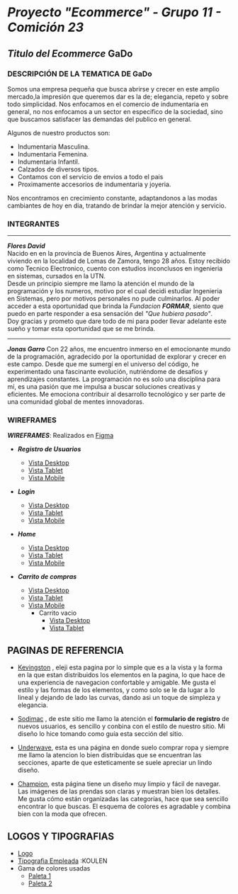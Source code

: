# ***Proyecto "Ecommerce" - Grupo 11 - Comición 23***
## *Titulo del Ecommerce* **GaDo** 
### DESCRIPCIÓN DE LA TEMATICA DE GaDo
Somos una empresa pequeña que busca abrirse y crecer en este amplio mercado,la impresión que queremos dar es la de; elegancia, repeto y sobre todo simplicidad. Nos enfocamos en el comercio de indumentaria en general, no nos enfocamos a un sector en especifico de la sociedad, sino que buscamos satisfacer las demandas del publico en general.

Algunos de nuestro productos son:

* Indumentaria Masculina.
* Indumentaria Femenina.
* Indumentaria Infantil.
* Calzados de diversos tipos.
* Contamos con el servicio de envios a todo el pais
* Proximamente accesorios de indumentaria y joyeria.

Nos encontramos en crecimiento constante, adaptandonos a las modas cambiantes de hoy en dia, tratando de brindar la mejor atención y servicio.

### **INTEGRANTES**
---
***Flores David***  
Nacido en en la provincia de Buenos Aires, Argentina y actualmente viviendo en la localidad de Lomas de Zamora, tengo 28 años. Estoy recibido como Tecnico Electronico, cuento con estudios inconclusos en ingenieria en sistemas, cursados en la UTN.  
Desde un principio siempre me llamo la atención el mundo de la programación y los numeros, motivo por el cual decidi estudiar Ingenieria en Sistemas, pero por motivos personales no pude culminarlos. Al poder acceder a esta oportunidad que brinda la *Fundacion **FORMAR***, siento que puedo en parte responder a esa sensación del *"Que hubiera pasado"*.  
Doy gracias y prometo que dare todo de mi para poder llevar adelante este sueño y tomar esta oportunidad que se me brinda.

---
***Jonas Garro***
Con 22 años, me encuentro inmerso en el emocionante mundo de la programación, agradecido por la oportunidad de explorar y crecer en este campo. Desde que me sumergí en el universo del código, he experimentado una fascinante evolución, nutriéndome de desafíos y aprendizajes constantes.
La programación no es solo una disciplina para mí, es una pasión que me impulsa a buscar soluciones creativas y eficientes. Me emociona contribuir al desarrollo tecnológico y ser parte de una comunidad global de mentes innovadoras.

### **WIREFRAMES**  
___WIREFRAMES___: Realizados en [Figma](https://www.figma.com/file/6krQTkdRT4g8fRSEQ7532B/Pagina-Responsive?type=design&node-id=0%3A1&mode=design&t=mYLnF9MoTCkmBkOz-1)
* ***Registro de Usuarios***  
    * [Vista Desktop](/wireframes/desktop/registro.png)
    * [Vista Tablet](/wireframes/tablet/registro.png)
    * [Vista Mobile](/wireframes/mobile/registro.png)

* ***Login*** 
    * [Vista Desktop](/wireframes/desktop/login.png)
    * [Vista Tablet](/wireframes/tablet/login.png)
    * [Vista Mobile](/wireframes/mobile/login.png)

* ***Home*** 
    * [Vista Desktop](/wireframes/desktop/home.png)
    * [Vista Tablet](/wireframes/tablet/home.png)
    * [Vista Mobile](/wireframes/mobile/home.png)

* ***Carrito de compras*** 
    * [Vista Desktop](/wireframes/desktop/carrito.png)
    * [Vista Tablet](/wireframes/tablet/Carrito.png)
    * [Vista Mobile](/wireframes/mobile/carrito.png)  
        * Carrito vacio
            * [Vista Desktop](/wireframes/desktop/Carrito%20vacio.png)
            * [Vista Tablet](/wireframes/tablet/Carrito%20vacio.png)
## PAGINAS DE REFERENCIA  
* [Kevingston](https://www.kevingston.com/) , eleji esta pagina por lo simple que es a la vista y la forma en la que estan distribuidos los elementos en la pagina, lo que hace de una experiencia de navegacion confortable y amigable. Me gusta el estilo y las formas de los elementos, y como solo se le da lugar a lo lineal y dejando de lado las curvas, dando asi un toque de simpleza y elegancia.

* [Sodimac](https://www.sodimac.com.ar/sodimac-ar/myaccount/register/personal) , de este sitio me llamo la atención el **formulario de registro** de nuevos usuarios, es sencillo y conbina con el estilo de nuestro sitio. Mi diseño lo hice tomando como guía esta sección del sitio.

* [Underwave](https://underwavebrand.com/), esta es una página en donde suelo comprar ropa y siempre me llamo la atencion lo bien distribuidas que se encuentran las secciones, aparte de que esteticamente se suele apreciar un lindo diseño.

* [Champion](https://www.champion.com/), esta página tiene un diseño muy limpio y fácil de navegar. Las imágenes de las prendas son claras y muestran bien los detalles. Me gusta cómo están organizadas las categorías, hace que sea sencillo encontrar lo que buscas. El esquema de colores es agradable y combina bien con la moda que ofrecen. 

## LOGOS Y TIPOGRAFIAS  
* [Logo](/desing/logo/Frame%2017%20(1).png)
* [Tipografia Empleada](https://fonts.google.com/specimen/Koulen?query=koulen) :KOULEN
* Gama de colores usadas
    * [Paleta 1](/desing/logo/Paleta1.png)
    * [Paleta 2](/desing/logo/Paleta2.png)
